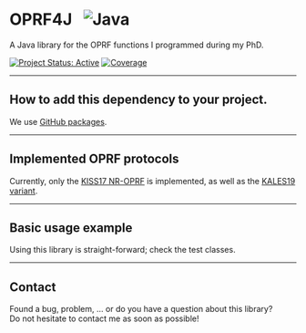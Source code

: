 # OPRF4J &nbsp; ![Java](https://img.shields.io/badge/java-%23ED8B00.svg?style=for-the-badge&logo=java&logoColor=white)
A Java library for the OPRF functions I programmed during my PhD.

[![Project Status: Active](https://www.repostatus.org/badges/latest/active.svg)](https://www.repostatus.org/#active)
[![Coverage](https://badgen.net/badge/coverage/98%25/green)](https://badgen.net/badge/coverage/98%25/green)

***

## How to add this dependency to your project.

We use <a href="https://github.com/pvriel/oprf4j/packages/">GitHub packages</a>.

***

## Implemented OPRF protocols
Currently, only the <a href="https://www.semanticscholar.org/paper/Private-Set-Intersection-for-Unequal-Set-Sizes-with-Kiss-Liu/ef148d510ce6fd445b73584a238f6244660efbe6">KISS17 NR-OPRF</a> is implemented,
as well as the <a href="https://eprint.iacr.org/2019/517">KALES19 variant</a>.

***

## Basic usage example

Using this library is straight-forward; check the test classes.

***

## Contact

Found a bug, problem, ... or do you have a question about this library?
<br>Do not hesitate to contact me as soon as possible!

